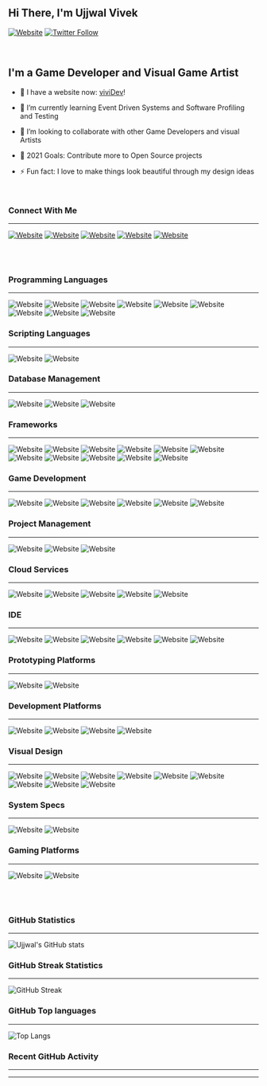 
## Hi There, I'm Ujjwal Vivek

  

[![Website](https://img.shields.io/website?label=viviDev.net&style=for-the-badge&up_color=%2360be86&down_color=%23e74c3c&url=https%3A%2F%2Fvividev.net)](https://vividev.net)
[![Twitter Follow](https://img.shields.io/twitter/follow/VicksTurtle?color=3498db&logo=twitter&style=for-the-badge)](https://twitter.com/VicksTurtle)

<br>

## I'm a Game Developer and Visual Game Artist

  

- 🔭 I have a website now: [viviDev][website]!

- 🌱 I’m currently learning Event Driven Systems and Software Profiling and Testing

- 👯 I’m looking to collaborate with other Game Developers and visual Artists

- 🥅 2021 Goals: Contribute more to Open Source projects

- ⚡ Fun fact: I love to make things look beautiful through my design ideas

<br>

### Connect With Me 
<hr>

[![Website](https://img.shields.io/badge/website-16a085?style=for-the-badge&logoColor=white&url=https%3A%2F%2Fvividev.net)](https://vividev.net)
[![Website](https://img.shields.io/badge/Gmail-D14836?style=for-the-badge&logo=gmail&logoColor=white&url=mailto:ujjwalvivek21@gmail.com)](mailto:ujjwalvivek21@gmail.com)
[![Website](https://img.shields.io/badge/Twitter-1DA1F2?style=for-the-badge&logo=twitter&logoColor=white)](https://twitter.com/VicksTurtle)
[![Website](https://img.shields.io/badge/LinkedIn-0077B5?style=for-the-badge&logo=linkedin&logoColor=white)](https://www.linkedin.com/in/ujjwal-vivek-511696160/)
[![Website](https://img.shields.io/badge/Instagram-E4405F?style=for-the-badge&logo=instagram&logoColor=white)](https://www.instagram.com/vivigam.es/)

<br/>

<br/>

### Programming Languages
<hr>

![Website](https://img.shields.io/badge/C%23-239120?style=for-the-badge&logo=c-sharp&logoColor=white)
![Website](https://img.shields.io/badge/C%2B%2B-00599C?style=for-the-badge&logo=c%2B%2B&logoColor=white)
![Website](https://img.shields.io/badge/Java-ED8B00?style=for-the-badge&logo=java&logoColor=white)
![Website](https://img.shields.io/badge/CSS3-1572B6?style=for-the-badge&logo=css3&logoColor=white)
![Website](https://img.shields.io/badge/HTML5-E34F26?style=for-the-badge&logo=html5&logoColor=white)
![Website](https://img.shields.io/badge/Python-FFD43B?style=for-the-badge&logo=python&logoColor=darkgreen)
![Website](https://img.shields.io/badge/JavaScript-323330?style=for-the-badge&logo=javascript&logoColor=F7DF1E)
![Website](https://img.shields.io/badge/TypeScript-007ACC?style=for-the-badge&logo=typescript&logoColor=white)
![Website](https://img.shields.io/badge/PHP-777BB4?style=for-the-badge&logo=php&logoColor=white)

### Scripting Languages
<hr>

![Website](https://img.shields.io/badge/json-5E5C5C?style=for-the-badge&logo=json&logoColor=white)
![Website](https://img.shields.io/badge/WebAssembly-654FF0?style=for-the-badge&logo=WebAssembly&logoColor=white)

### Database Management
<hr>

![Website](https://img.shields.io/badge/MySQL-005C84?style=for-the-badge&logo=mysql&logoColor=white)
![Website](https://img.shields.io/badge/MongoDB-4EA94B?style=for-the-badge&logo=mongodb&logoColor=white)
![Website](https://img.shields.io/badge/Microsoft%20SQL%20Server-CC2927?style=for-the-badge&logo=microsoft%20sql%20server&logoColor=white)

### Frameworks
<hr>

![Website](https://img.shields.io/badge/.NET-512BD4?style=for-the-badge&logo=dotnet&logoColor=white)
![Website](https://img.shields.io/badge/Node.js-339933?style=for-the-badge&logo=nodedotjs&logoColor=white)
![Website](https://img.shields.io/badge/React_Native-20232A?style=for-the-badge&logo=react&logoColor=61DAFB)
![Website](https://img.shields.io/badge/Xamarin-3498DB?style=for-the-badge&logo=xamarin&logoColor=white)
![Website](https://img.shields.io/badge/Express.js-000000?style=for-the-badge&logo=express&logoColor=white)
![Website](https://img.shields.io/badge/Sass-CC6699?style=for-the-badge&logo=sass&logoColor=white)
![Website](https://img.shields.io/badge/OpenGL-FFFFFF?style=for-the-badge&logo=opengl)
![Website](https://img.shields.io/badge/React-20232A?style=for-the-badge&logo=react&logoColor=61DAFB)
![Website](https://img.shields.io/badge/Electron-2B2E3A?style=for-the-badge&logo=electron&logoColor=9FEAF9)
![Website](https://img.shields.io/badge/AngularJS-E23237?style=for-the-badge&logo=angularjs&logoColor=white)
![Website](https://img.shields.io/badge/Flask-000000?style=for-the-badge&logo=flask&logoColor=white)

### Game Development
<hr>

![Website](https://img.shields.io/badge/Unity-ffffff?style=for-the-badge&logo=unity&logoColor=black)
![Website](https://img.shields.io/badge/PlayFab-f06529?style=for-the-badge&logo=Microsoft-Azure&logoColor=white)
![Website](https://img.shields.io/badge/-Unreal%20Engine-313131?style=for-the-badge&logo=unreal-engine&logoColor=white)
![Website](https://img.shields.io/badge/firebase-ffca28?style=for-the-badge&logo=firebase&logoColor=black)
![Website](https://img.shields.io/badge/Photon-Networking-2980b9?style=for-the-badge&logo=unity&logoColor=white)
![Website](https://img.shields.io/badge/SteamWorks-1E1E1E?style=for-the-badge&logo=Steamworks&logoColor=white)


### Project Management
<hr>

![Website](https://img.shields.io/badge/Jira-0052CC?style=for-the-badge&logo=Jira&logoColor=white)
![Website](https://img.shields.io/badge/Microsoft_SharePoint-0078D4?style=for-the-badge&logo=microsoft-sharepoint&logoColor=white)
![Website](https://img.shields.io/badge/Trello-0052CC?style=for-the-badge&logo=trello&logoColor=white)

### Cloud Services
<hr>

![Website](https://img.shields.io/badge/Azure_DevOps-0078D7?style=for-the-badge&logo=azure-devops&logoColor=white)
![Website](https://img.shields.io/badge/Amazon_AWS-232F3E?style=for-the-badge&logo=amazon-aws&logoColor=white)
![Website](https://img.shields.io/badge/Digital_Ocean-0080FF?style=for-the-badge&logo=DigitalOcean&logoColor=white)
![Website](https://img.shields.io/badge/Oracle-F80000?style=for-the-badge&logo=oracle&logoColor=black)
![Website](https://img.shields.io/badge/microsoft%20azure-0089D6?style=for-the-badge&logo=microsoft-azure&logoColor=white)

### IDE
<hr>

![Website](https://img.shields.io/badge/Visual_Studio_Code-0078D4?style=for-the-badge&logo=visual%20studio%20code&logoColor=white)
![Website](https://img.shields.io/badge/Atom-66595C?style=for-the-badge&logo=Atom&logoColor=white)
![Website](https://img.shields.io/badge/Visual_Studio-5C2D91?style=for-the-badge&logo=visual%20studio&logoColor=white)
![Website](https://img.shields.io/badge/Arduino_IDE-00979D?style=for-the-badge&logo=arduino&logoColor=white)
![Website](https://img.shields.io/badge/Eclipse-2C2255?style=for-the-badge&logo=eclipse&logoColor=white)
![Website](https://img.shields.io/badge/Android_Studio-3DDC84?style=for-the-badge&logo=android-studio&logoColor=white)

### Prototyping Platforms
<hr>

![Website](https://img.shields.io/badge/Raspberry%20Pi-A22846?style=for-the-badge&logo=Raspberry%20Pi&logoColor=white)
![Website](https://img.shields.io/badge/Arduino-00979D?style=for-the-badge&logo=Arduino&logoColor=white)

### Development Platforms
<hr>

![Website](https://img.shields.io/badge/Android-3DDC84?style=for-the-badge&logo=android&logoColor=white)
![Website](https://img.shields.io/badge/iOS-000000?style=for-the-badge&logo=ios&logoColor=white)
![Website](https://img.shields.io/badge/Windows-0078D6?style=for-the-badge&logo=windows&logoColor=white)
![Website](https://img.shields.io/badge/mac%20os-000000?style=for-the-badge&logo=apple&logoColor=white)

### Visual Design
<hr>

![Website](https://img.shields.io/badge/Figma-F24E1E?style=for-the-badge&logo=figma&logoColor=white)
![Website](https://img.shields.io/badge/Adobe%20XD-470137?style=for-the-badge&logo=Adobe%20XD&logoColor=#FF61F6)
![Website](https://img.shields.io/badge/Adobe-After%20Effects-CF96FD?style=for-the-badge&logo=Adobe-After-Effects&labelColor=393665&logoWidth=15)
![Website](https://img.shields.io/badge/Adobe-Photoshop-31A8FF?style=for-the-badge&logo=Adobe-Photoshop&labelColor=0a446b&logoWidth=15)
![Website](https://img.shields.io/badge/Adobe-Premiere%20Pro-9999FF?style=for-the-badge&logo=Adobe-Premiere%20Pro&labelColor=2f2f5b&logoWidth=15)
![Website](https://img.shields.io/badge/Adobe-Lightroom-31A8FF?style=for-the-badge&logo=Adobe-Lightroom&labelColor=0a446b&logoWidth=15)
![Website](https://img.shields.io/badge/Adobe-Illustrator-FF9A00?style=for-the-badge&logo=Adobe-Illustrator&labelColor=e67e22&logoWidth=15&logoColor=white)
![Website](https://img.shields.io/badge/Adobe-Indesign-fd79a8?style=for-the-badge&logo=Adobe-Indesign&labelColor=e84393&logoWidth=15&logoColor=white)
![Website](https://img.shields.io/badge/blender-%23F5792A.svg?style=for-the-badge&logo=blender&logoColor=white)

### System Specs
<hr>

![Website](https://img.shields.io/badge/NVIDIA-RTX_3070Ti-76B900?style=for-the-badge&logo=nvidia&logoColor=white)
![Website](https://img.shields.io/badge/AMD-Ryzen_9_5900X-ED1C24?style=for-the-badge&logo=amd&logoColor=white)

### Gaming Platforms
<hr>

![Website](https://img.shields.io/badge/Steam-000000?style=for-the-badge&logo=steam&logoColor=white)
![Website](https://img.shields.io/badge/Xbox-107C10?style=for-the-badge&logo=xbox&logoColor=white)

<br/>

<br/>

### GitHub Statistics
<hr>
  
![Ujjwal's GitHub stats](https://github-readme-stats.vercel.app/api?username=ujjwalvivek&count_private=true&show_icons=true&theme=dracula&border_color=ff79c6)

### GitHub Streak Statistics
<hr>

![GitHub Streak](http://github-readme-streak-stats.herokuapp.com?user=ujjwalvivek&theme=dracula&date_format=M%20j%5B%2C%20Y%5D&border=FF79C6)

### GitHub Top languages
<hr>

![Top Langs](https://github-readme-stats.vercel.app/api/top-langs/?username=ujjwalvivek&langs_count=7&layout=compact&theme=dracula&border_color=ff79c6&card_width=450)



### Recent GitHub Activity
<hr>

<!--START_SECTION:activity-->


---



[website]: https://vividev.net

[twitter]: https://twitter.com/VicksTurtle

[instagram]: https://www.instagram.com/vivigam.es/

[linkedin]: https://www.linkedin.com/in/ujjwal-vivek-511696160/

[email]: mailto:ujjwalvivek21@gmail.com
